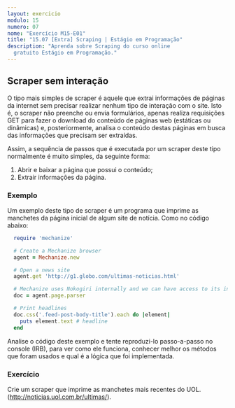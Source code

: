 ```yaml
---
layout: exercicio
modulo: 15
numero: 07
nome: "Exercício M15-E01"
title: "15.07 [Extra] Scraping | Estágio em Programação"
description: "Aprenda sobre Scraping do curso online
  gratuito Estágio em Programação."
---
```


## Scraper sem interação

O tipo mais simples de scraper é aquele que extrai informações de páginas da
internet sem precisar realizar nenhum tipo de interação com o site. Isto é, o
scraper não preenche ou envia formulários, apenas realiza requisições GET para
fazer o download do conteúdo de páginas web (estáticas ou dinâmicas) e,
posteriormente, analisa o conteúdo destas páginas em busca das informações
que precisam ser extraídas.

Assim, a sequência de passos que é executada por um scraper deste tipo
normalmente é muito simples, da seguinte forma:

  1. Abrir e baixar a página que possui o conteúdo;
  2. Extrair informações da página.

### Exemplo

Um exemplo deste tipo de scraper é um programa que imprime as manchetes da
página inicial de algum site de notícia. Como no código abaixo:

```ruby
  require 'mechanize'

  # Create a Mechanize browser
  agent = Mechanize.new

  # Open a news site
  agent.get 'http://g1.globo.com/ultimas-noticias.html'

  # Mechanize uses Nokogiri internally and we can have access to its instance
  doc = agent.page.parser

  # Print headlines
  doc.css('.feed-post-body-title').each do |element|
    puts element.text # headline
  end
```

Analise o código deste exemplo e tente reproduzi-lo passo-a-passo no console
(IRB), para ver como ele funciona, conhecer melhor os métodos que foram usados
e qual é a lógica que foi implementada.

### Exercício

Crie um scraper que imprime as manchetes mais recentes do UOL.
(<http://noticias.uol.com.br/ultimas/>).
